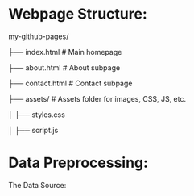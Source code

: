 # Webpage Structure:
my-github-pages/

├── index.html        # Main homepage

├── about.html        # About subpage

├── contact.html      # Contact subpage

├── assets/           # Assets folder for images, CSS, JS, etc.

│   ├── styles.css

│   ├── script.js

# Data Preprocessing:
The Data Source:
